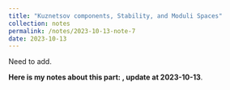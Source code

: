 ```yaml
---
title: "Kuznetsov components, Stability, and Moduli Spaces"
collection: notes
permalink: /notes/2023-10-13-note-7
date: 2023-10-13
---
```

Need to add.

**Here is my notes about this part: [](https://dvlxlwz.github.io/files/KuznetsovComponents.pdf), update at 2023-10-13**.

